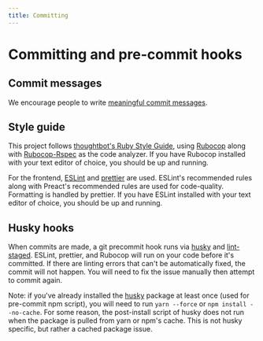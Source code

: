```yaml
---
title: Committing
---
```


# Committing and pre-commit hooks

## Commit messages

We encourage people to write
[meaningful commit messages](https://chris.beams.io/posts/git-commit/).

## Style guide

This project follows
[thoughtbot's Ruby Style Guide](https://github.com/thoughtbot/guides/blob/main/ruby/.rubocop.yml),
using [Rubocop](https://github.com/bbatsov/rubocop) along with
[Rubocop-Rspec](https://github.com/backus/rubocop-rspec) as the code analyzer.
If you have Rubocop installed with your text editor of choice, you should be up
and running.

For the frontend, [ESLint](https://eslint.org) and
[prettier](https://github.com/prettier/prettier) are used. ESLint's recommended
rules along with Preact's recommended rules are used for code-quality.
Formatting is handled by prettier. If you have ESLint installed with your text
editor of choice, you should be up and running.

## Husky hooks

When commits are made, a git precommit hook runs via
[husky](https://github.com/typicode/husky) and
[lint-staged](https://github.com/okonet/lint-staged). ESLint, prettier, and
Rubocop will run on your code before it's committed. If there are linting errors
that can't be automatically fixed, the commit will not happen. You will need to
fix the issue manually then attempt to commit again.

Note: if you've already installed the [husky](https://github.com/typicode/husky)
package at least once (used for pre-commit npm script), you will need to run
`yarn --force` or `npm install --no-cache`. For some reason, the post-install
script of husky does not run when the package is pulled from yarn or npm's
cache. This is not husky specific, but rather a cached package issue.
